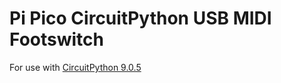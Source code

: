 # Pi Pico CircuitPython USB MIDI Footswitch
For use with [CircuitPython 9.0.5](https://github.com/adafruit/circuitpython/releases/tag/9.0.5)